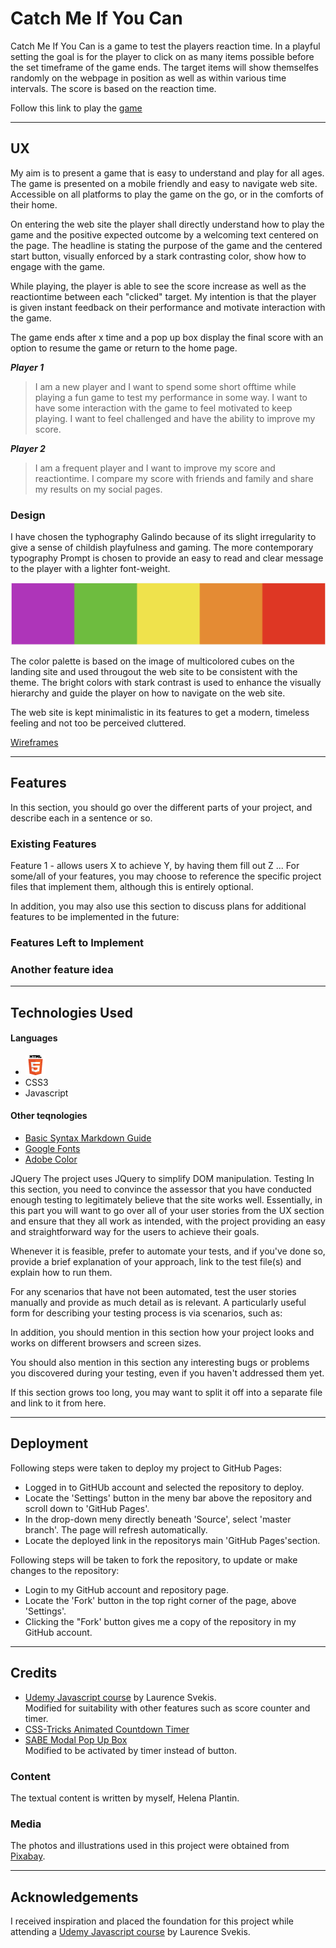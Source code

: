 # Catch Me If You Can
Catch Me If You Can is a game to test the players reaction time.  In a playful setting the goal is for the player to 
click on as many items possible before the set timeframe of the game ends. The target items will show themselfes randomly on the webpage in position 
as well as within various time intervals. The score is based on the reaction time.

Follow this link to play the [game](link)

---
## UX
My aim is to present a game that is easy to understand and play for all ages. The game is presented on a mobile friendly and easy to 
navigate web site. Accessible on all platforms to play the game on the go, or in the comforts of their home.

On entering the web site the player shall directly understand how to play the game and the positive expected outcome by a welcoming text
 centered on the page. The headline is stating the purpose of the game and the centered start button, visually enforced by a stark 
 contrasting color, show how to engage with the game.

 While playing, the player is able to see the score increase as well as the reactiontime between each "clicked" target. My intention is that 
 the player is given instant feedback on their performance and motivate interaction with the game.

 The game ends after x time and a pop up box display the final score with an option to resume the game or return to the home page.

***Player 1***
 > I am a new player and I want to spend some short offtime while playing a fun game to test my performance in some way. I want to have some
 > interaction with the game to feel motivated to keep playing. I want to feel challenged and have the ability to improve my score.

***Player 2***
 > I am a frequent player and I want to improve my score and reactiontime. I compare my score with friends and family and share my results
 > on my social pages.

### Design 
I have chosen the typhography Galindo because of its slight irregularity to give a sense of childish playfulness and gaming. The more 
contemporary typography Prompt is chosen to provide an easy to read and clear message to the player with a lighter font-weight.

![Color scheme](assets/images/color-scheme.png)

The color palette is based on the image of multicolored cubes on the landing site and used througout the web site to be consistent with the theme.
The bright colors with stark contrast is used to enhance the visually hierarchy and guide the player on how to navigate on the web site.

The web site is kept minimalistic in its features to get a modern, timeless feeling and not too be perceived cluttered.


[Wireframes](assets/resources/reaction-game_ms2.pdf)

---
## Features
In this section, you should go over the different parts of your project, and describe each in a sentence or so.

### Existing Features
Feature 1 - allows users X to achieve Y, by having them fill out Z
...
For some/all of your features, you may choose to reference the specific project files that implement them, although this is entirely optional.

In addition, you may also use this section to discuss plans for additional features to be implemented in the future:

### Features Left to Implement
### Another feature idea
---
## Technologies Used

#### Languages
- ![HTML5 Icon](assets/images/HTML5_Logo_32.png)
- CSS3
- Javascript
#### Other teqnologies
- [Basic Syntax Markdown Guide](https://www.markdownguide.org/basic-syntax/#unordered-lists)
- [Google Fonts](https://fonts.google.com/)
- [Adobe Color](https://color.adobe.com/sv/create/color-wheel)


JQuery
The project uses JQuery to simplify DOM manipulation.
Testing
In this section, you need to convince the assessor that you have conducted enough testing to legitimately believe that the site works well. Essentially, in this part you will want to go over all of your user stories from the UX section and ensure that they all work as intended, with the project providing an easy and straightforward way for the users to achieve their goals.

Whenever it is feasible, prefer to automate your tests, and if you've done so, provide a brief explanation of your approach, link to the test file(s) and explain how to run them.

For any scenarios that have not been automated, test the user stories manually and provide as much detail as is relevant. A particularly useful form for describing your testing process is via scenarios, such as:

In addition, you should mention in this section how your project looks and works on different browsers and screen sizes.

You should also mention in this section any interesting bugs or problems you discovered during your testing, even if you haven't addressed them yet.

If this section grows too long, you may want to split it off into a separate file and link to it from here.

---
## Deployment

Following steps were taken to deploy my project to GitHub Pages:

- Logged in to GitHUb account and selected the repository to deploy.
- Locate the 'Settings' button in the meny bar above the repository and scroll down to 'GitHub Pages'.
- In the drop-down meny directly beneath 'Source', select 'master branch'. The page will refresh automatically.
- Locate the deployed link in the repositorys main 'GitHub Pages'section.

Following steps will be taken to fork the repository, to update or make changes to the repository:

- Login to my GitHub account and repository page.
- Locate the 'Fork' button in the top right corner of the page, above 'Settings'.
- Clicking the "Fork' button gives me a copy of the repository in my GitHub account.

---
## Credits
- [Udemy Javascript course](https://www.udemy.com/course/javascript-training/) by Laurence Svekis.
<br>Modified for suitability with other features such as score counter and timer.
- [CSS-Tricks Animated Countdown Timer](https://css-tricks.com/how-to-create-an-animated-countdown-timer-with-html-css-and-javascript/)
- [SABE Modal Pop Up Box](https://sabe.io/tutorials/how-to-create-modal-popup-box)
<br>Modified to be activated by timer instead of button.
### Content
The textual content is written by myself, Helena Plantin.
### Media
The photos and illustrations used in this project were obtained from [Pixabay](https://pixabay.com/).

---
## Acknowledgements
I received inspiration and placed the foundation for this project while attending a 
[Udemy Javascript course](https://www.udemy.com/course/javascript-training/) by Laurence Svekis.